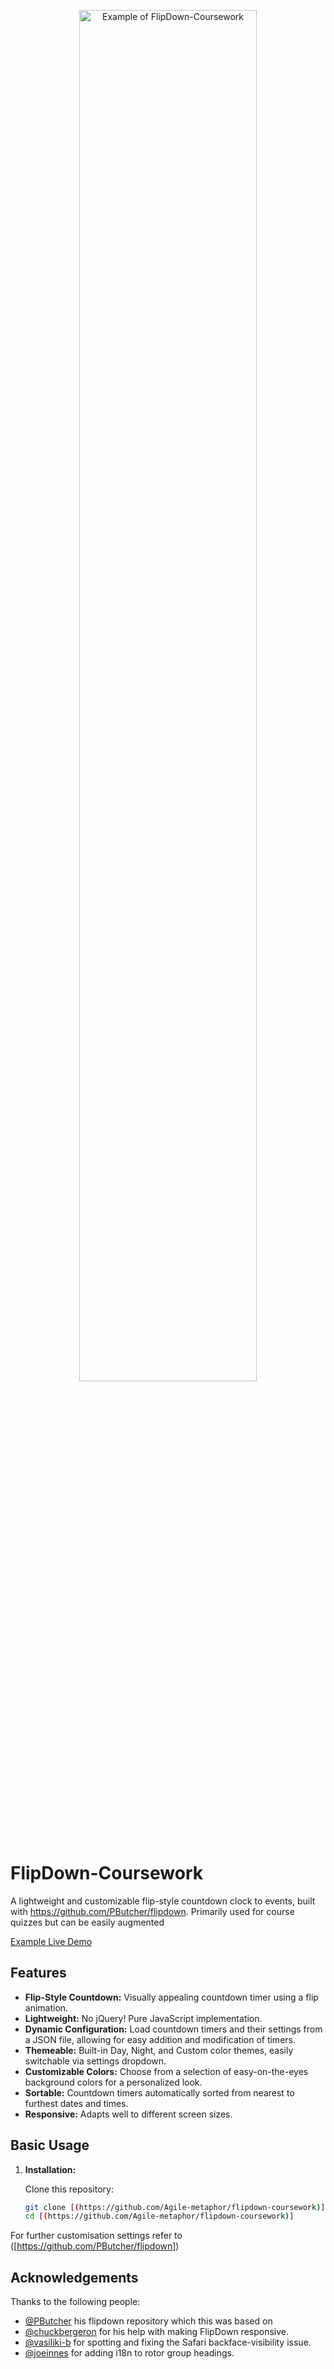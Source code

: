 <span style="text-align:center;display:block;width:100%;"><img src="([https://imgur.com/a/M2vM9ro](https://example.com))" style="width:75%" title="Example of FlipDown-Coursework" style="width: 500px;text-align:center"></span>

# FlipDown-Coursework

A lightweight and customizable flip-style countdown clock to events, built with https://github.com/PButcher/flipdown.
Primarily used for course quizzes but can be easily augmented

[Example Live Demo]([https://coursework-countdown-13050304098.us-central1.run.app])

## Features

- **Flip-Style Countdown:** Visually appealing countdown timer using a flip animation.
- **Lightweight:** No jQuery! Pure JavaScript implementation.
- **Dynamic Configuration:** Load countdown timers and their settings from a JSON file, allowing for easy addition and modification of timers.
- **Themeable:** Built-in Day, Night, and Custom color themes, easily switchable via settings dropdown.
- **Customizable Colors:** Choose from a selection of easy-on-the-eyes background colors for a personalized look.
- **Sortable:** Countdown timers automatically sorted from nearest to furthest dates and times.
- **Responsive:** Adapts well to different screen sizes.

## Basic Usage

1. **Installation:**

   Clone this repository:

   ```bash
   git clone [(https://github.com/Agile-metaphor/flipdown-coursework)]
   cd [(https://github.com/Agile-metaphor/flipdown-coursework)]
For further customisation settings refer to ([https://github.com/PButcher/flipdown])

## Acknowledgements

Thanks to the following people:
- [@PButcher]([https://github.com/PButcher]) his flipdown repository which this was based on
- [@chuckbergeron](https://github.com/chuckbergeron) for his help with making FlipDown responsive.
- [@vasiliki-b](https://github.com/vasiliki-b) for spotting and fixing the Safari backface-visibility issue.
- [@joeinnes](https://github.com/joeinnes) for adding i18n to rotor group headings.
